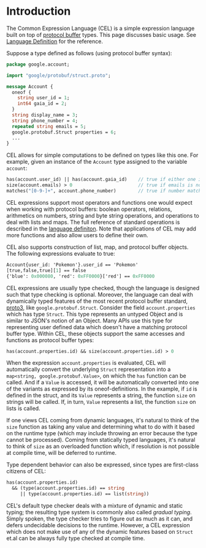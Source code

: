 # Introduction

The Common Expression Language (CEL) is a simple expression language built on
top of [protocol buffer][1] types. This page discusses basic usage. See
[Language Definition](langdef.md) for the reference.

Suppose a type defined as follows (using protocol buffer syntax):

```proto
package google.account;

import "google/protobuf/struct.proto";

message Account {
  oneof {
    string user_id = 1;
    int64 gaia_id = 2;
  }
  string display_name = 3;
  string phone_number = 4;
  repeated string emails = 5;
  google.protobuf.Struct properties = 6;
  ...
}
```

CEL allows for simple computations to be defined on types like this one. For
example, given an instance of the `Account` type assigned to the variable
`account`:

```proto
has(account.user_id) || has(account.gaia_id)    // true if either one is set
size(account.emails) > 0                        // true if emails is non-empty
matches("[0-9-]+", account.phone_number)        // true if number matches regexp
```

CEL expressions support most operators and functions one would expect when
working with protocol buffers: boolean operators, relations, arithmetics on
numbers, string and byte string operations, and operations to deal with lists
and maps. The full reference of standard operations is described in the
[language definiton](langdef.md#standard). Note that applications of CEL may add
more functions and also allow users to define their own.

CEL also supports construction of list, map, and protocol buffer objects. The
following expressions evaluate to true:

```proto
Account{user_id: 'Pokemon'}.user_id == 'Pokemon'
[true,false,true][1] == false
{'blue': 0x000080, 'red': 0xFF0000}['red'] == 0xFF0000
```

CEL expressions are usually type checked, though the language is designed such
that type checking is optional. Moreover, the language can deal with dynamically
typed features of the most recent protocol buffer standard, [proto3][2], like
`google.protobuf.Struct`. Consider the field `account.properties` which has type
`Struct`. This type represents an untyped Object and is similar to JSON's notion
of an Object. Many APIs use this type for representing user defined data which
doesn't have a matching protocol buffer type. Within CEL, these objects support
the same accesses and functions as protocol buffer types:

```proto
has(account.properties.id) && size(account.properties.id) > 0
```

When the expression `account.properties` is evaluated, CEL will automatically
convert the underlying `Struct` representation into a `map<string,
google.protobuf.Value>`, on which the `has` function can be called. And if a
`Value` is accessed, it will be automatically converted into one of the variants
as expressed by its oneof-definitions. In the example, if `id` is defined in the
struct, and its `Value` represents a string, the function `size` on strings will
be called. If, in turn, `Value` represents a list, the function `size` on lists
is called.

If one views CEL coming from dynamic languages, it's natural to think of the
`size` function as taking any value and determining what to do with it based on
the runtime type (which may include throwing an error because the type cannot be
processed). Coming from statically typed languages, it's natural to think of
`size` as an overloaded function which, if resolution is not possible at compile
time, will be deferred to runtime.

Type dependent behavior can also be expressed, since types are first-class
citizens of CEL:

```proto
has(account.properties.id)
  && (type(account.properties.id) == string
     || type(account.properties.id) == list(string))
```

CEL's default type checker deals with a mixture of dynamic and static typing;
the resulting type system is commonly also called *gradual typing*. Simply
spoken, the type checker tries to figure out as much as it can, and defers
undecidable decisions to the runtime. However, a CEL expression which does not
make use of any of the dynamic features based on `Struct` et.al can be always
fully type checked at compile time.

[1]: https://en.wikipedia.org/wiki/Protocol_Buffers
[2]: https://developers.google.com/protocol-buffers/docs/proto3
